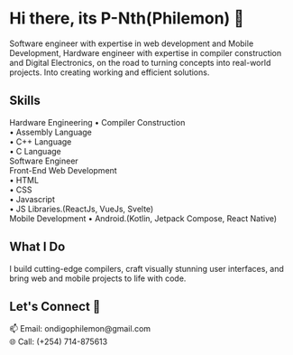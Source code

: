 <!-- Title -->
<h1 align="Left">Hi there, its P-Nth(Philemon) 👋</h1>

<!-- Intro -->
<p align="Left">
  Software engineer with expertise in web development and Mobile Development, Hardware engineer with expertise in compiler construction and Digital Electronics, on the road to turning concepts into real-world projects. Into creating working and efficient solutions.
</p>

<!-- Skills -->
<h2 align="left">Skills</h2>
<p align="left">
  Hardware Engineering
  • Compiler Construction<br>
  • Assembly Language<br>
  • C++ Language<br>
  • C Language<br>
  Software Engineer<br>
  Front-End Web Development<br>
  • HTML<br>
  • CSS<br>
  • Javascript<br>
  • JS Libraries.(ReactJs, VueJs, Svelte)<br>
  Mobile Development
  • Android.(Kotlin, Jetpack Compose, React Native)<br>
<!--   Data Science and Machine Learning
  • Data Visualization<br>
  • Data Analytics<br>
  • Deep Learning<br>
  • NLP<br> -->
</p>

<!-- What I Do -->
<h2 align="Left">What I Do</h2>
<p align="left">
  I build cutting-edge compilers, craft visually stunning user interfaces, and bring web and mobile projects to life with code.
</p>

<!-- Connect -->
<h2 align="Left">Let's Connect 🚀</h2>
<p align="Left">
  📫 Email: ondigophilemon@gmail.com<br>
  🌐 Call: (+254) 714-875613<br>
</p>

